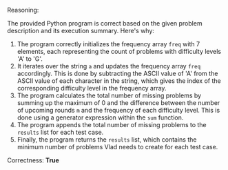 Reasoning: 

The provided Python program is correct based on the given problem description and its execution summary. Here's why:

1. The program correctly initializes the frequency array `freq` with 7 elements, each representing the count of problems with difficulty levels 'A' to 'G'.
2. It iterates over the string `a` and updates the frequency array `freq` accordingly. This is done by subtracting the ASCII value of 'A' from the ASCII value of each character in the string, which gives the index of the corresponding difficulty level in the frequency array.
3. The program calculates the total number of missing problems by summing up the maximum of 0 and the difference between the number of upcoming rounds `m` and the frequency of each difficulty level. This is done using a generator expression within the `sum` function.
4. The program appends the total number of missing problems to the `results` list for each test case.
5. Finally, the program returns the `results` list, which contains the minimum number of problems Vlad needs to create for each test case.

Correctness: **True**